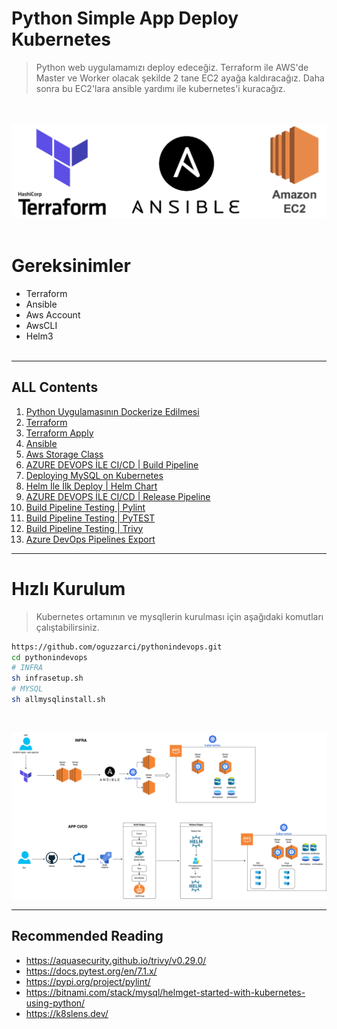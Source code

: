 # Python Simple App Deploy Kubernetes

> Python web uygulamamızı deploy edeceğiz. Terraform ile AWS'de Master ve Worker olacak şekilde 2 tane EC2 ayağa kaldıracağız. Daha sonra bu EC2'lara ansible yardımı ile kubernetes'i kuracağız.

<br /><br />
![N|Solid](./images/teranec2.png)
<br /><br />
# Gereksinimler
- Terraform
- Ansible
- Aws Account
- AwsCLI
- Helm3
<br /><br />


---
## ALL Contents

1. [Python Uygulamasının Dockerize Edilmesi](https://github.com/oguzzarci/pythonindevops/blob/master/1-DockerizeApp.md)
2. [Terraform](https://github.com/oguzzarci/pythonindevops/blob/master/2-Terraform.md)
3. [Terraform Apply](https://github.com/oguzzarci/pythonindevops/blob/master/3-TerraformApply.md)
4. [Ansible](https://github.com/oguzzarci/pythonindevops/blob/master/4-Ansible.md)
5. [Aws Storage Class](https://github.com/oguzzarci/pythonindevops/blob/master/5-AwsStorageClass.md)
6. [AZURE DEVOPS İLE CI/CD | Build Pipeline](https://github.com/oguzzarci/pythonindevops/blob/master/6-BuildPipeline.md)
7. [Deploying MySQL on Kubernetes](https://github.com/oguzzarci/pythonindevops/blob/master/7-DeployMysql.md)
8. [Helm İle İlk Deploy | Helm Chart](https://github.com/oguzzarci/pythonindevops/blob/master/7-DeployMysql.md)
9. [AZURE DEVOPS İLE CI/CD | Release Pipeline](https://github.com/oguzzarci/pythonindevops/blob/master/9-ReleasePipeline.md)
10. [Build Pipeline Testing | Pylint](https://github.com/oguzzarci/pythonindevops/blob/master/10-Pylint.md)
11. [Build Pipeline Testing | PyTEST](https://github.com/oguzzarci/pythonindevops/blob/master/11-Pytest.md)
12. [Build Pipeline Testing | Trivy](https://github.com/oguzzarci/pythonindevops/blob/master/12-Trivy.md)
13. [Azure DevOps Pipelines Export](https://github.com/oguzzarci/pythonindevops/tree/master/AzureDevOps)

---

# Hızlı Kurulum
>Kubernetes ortamının ve mysqllerin kurulması için aşağıdaki komutları çalıştabilirsiniz.
```sh
https://github.com/oguzzarci/pythonindevops.git
cd pythonindevops
# INFRA
sh infrasetup.sh
# MYSQL
sh allmysqlinstall.sh
```
<br/>

![N|Solid](./images/pythonapp.drawio.png)

---

## Recommended Reading

- <https://aquasecurity.github.io/trivy/v0.29.0/>
- <https://docs.pytest.org/en/7.1.x/>
- <https://pypi.org/project/pylint/>
- <https://bitnami.com/stack/mysql/helmget-started-with-kubernetes-using-python/>
- <https://k8slens.dev/>
